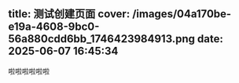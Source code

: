 title: 测试创建页面
cover: /images/04a170be-e19a-4608-9bc0-56a880cdd6bb_1746423984913.png
date: 2025-06-07 16:45:34
---
啦啦啦啦啦啦
